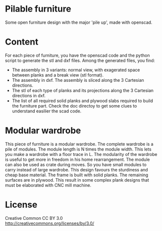 Pilable furniture
=================

Some open furniture design with the major 'pile up', made with openscad.

Content
=======

For each piece of furniture, you have the openscad code and the python script to generate the stl and dxf files.
Among the generated files, you find:
- The assembly in 3 variants: normal view, with exagerated space between planks and a break view (stl format).
- The assembly in dxf. The assembly is sliced along the 3 Cartesian directions.
- The stl of each type of planks and its projections along the 3 Cartesian directions in dxf.
- The list of all required solid planks and plywood slabs required to build the furniture part.
Check the doc directoy to get some clues to understand easilier the scad code.

Modular wardrobe
================

This piece of furniture is a modular wardrobe. The complete wardrobe is a pile of modules.
The module length is N times the module width. This lets you make a wardrobe with a floor trace in L.
The modularity of the wardrobe is useful to get more in freedom in his home rearrangement. The module can also be used as crate during moves. So you have small modules to carry instead of large wardrobe.
This design favours the sturdiness and cheap base material. The frame is built with solid planks. The remaining surfaces are in plywood.
This result in some complex plank designs that must be elaborated with CNC mill machine.

License
=======

Creative Common CC BY 3.0   
http://creativecommons.org/licenses/by/3.0/

